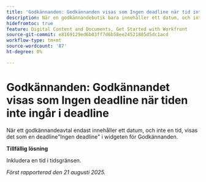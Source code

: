 ```yaml
---
title: 'Godkännanden: Godkännanden visas som Ingen deadline när tid inte inkluderas i deadline'
description: När en godkännandebutik bara innehåller ett datum, och inte en tid, visas den i widgeten Godkännandenas startsida som en deadline Ingen.
hidefromtoc: true
feature: Digital Content and Documents, Get Started with Workfront
source-git-commit: e8169129ed6b03ff7d6b58ee24521885d5dc1acd
workflow-type: tm+mt
source-wordcount: '87'
ht-degree: 0%

---
```



# Godkännanden: Godkännandet visas som Ingen deadline när tiden inte ingår i deadline

När ett godkännandeavtal endast innehåller ett datum, och inte en tid, visas det som en deadline&quot;Ingen deadline&quot; i widgeten för Godkännanden.

**Tillfällig lösning**

Inkludera en tid i tidsgränsen.

_Först rapporterad den 21 augusti 2025._
